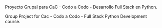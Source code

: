 Proyecto Grupal para CaC - Codo a Codo - Desarrollo Full Stack en Python.

Group Project for Cac - Codo a Codo - Full Stack Python Development course.

